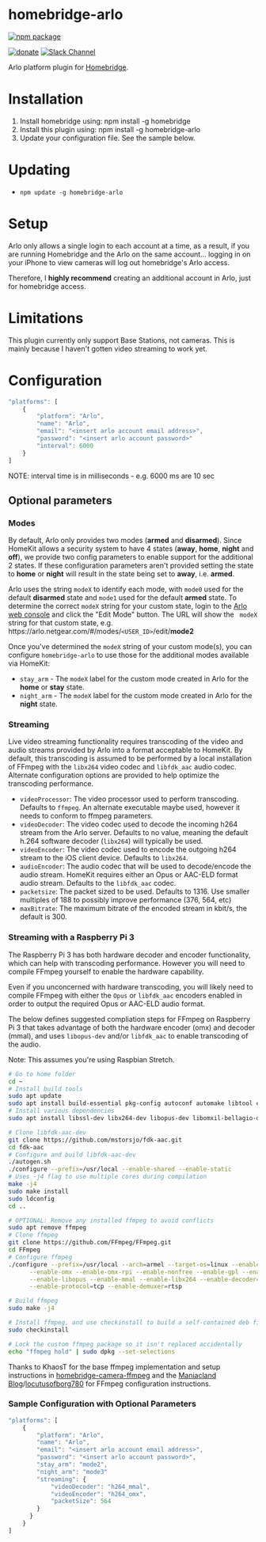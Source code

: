 # homebridge-arlo

[![npm package](https://nodei.co/npm/homebridge-arlo.png?downloads=true&downloadRank=true&stars=true)](https://nodei.co/npm/homebridge-arlo/)

[![donate](https://img.shields.io/badge/%24-Buy%20me%20a%20coffee-ff69b4.svg)](https://www.buymeacoffee.com/devbobo)
[![Slack Channel](https://img.shields.io/badge/slack-homebridge--arlo-e01563.svg)](https://homebridgeteam.slack.com/messages/C5C0Z6XPW)

Arlo platform plugin for [Homebridge](https://github.com/nfarina/homebridge).

# Installation

1. Install homebridge using: npm install -g homebridge
2. Install this plugin using: npm install -g homebridge-arlo
3. Update your configuration file. See the sample below.

# Updating

- `npm update -g homebridge-arlo`

# Setup
Arlo only allows a single login to each account at a time, as a result, if you
are running Homebridge and the Arlo on the same account... logging in on your
iPhone to view cameras will log out homebridge's Arlo access.

Therefore, I **highly recommend** creating an additional account in Arlo, just
for homebridge access.

# Limitations
This plugin currently only support Base Stations, not cameras. This is mainly
because I haven't gotten video streaming to work yet.

# Configuration

```javascript
"platforms": [
    {
        "platform": "Arlo",
        "name": "Arlo",
        "email": "<insert arlo account email address>",
        "password": "<insert arlo account password>"
        "interval": 6000 
    }
]

```
NOTE: interval time is in milliseconds - e.g. 6000 ms are 10 sec

## Optional parameters
### Modes
By default, Arlo only provides two modes (**armed** and **disarmed**). Since
HomeKit allows a security system to have 4 states (**away**, **home**,
**night** and **off**), we provide two config parameters to enable support for
the additional 2 states. If these configuration parameters aren't provided
setting the state to **home** or **night** will result in the state being set
to **away**, i.e. **armed**.

Arlo uses the string `modeX` to identify each mode, with `mode0` used for the
default **disarmed** state and `mode1` used for the default **armed** state.
To determine the correct `modeX` string for your custom state, login to the
[Arlo web console](https://arlo.netgear.com) and click the "Edit Mode"  button.
The URL will show the ` modeX` string for that custom state, e.g.
 https\://arlo.netgear.com/#/modes/`<USER_ID>`/edit/**mode2**

Once you've determined the `modeX` string of your custom mode(s), you can
configure `homebridge-arlo` to use those for the additional modes available
via HomeKit:

* `stay_arm` - The `modeX` label for the custom mode created in Arlo for the
**home** or **stay** state.
* `night_arm` - The `modeX` label for the custom mode created in Arlo for the
**night** state.

### Streaming
Live video streaming functionality requires transcoding of the video and audio streams provided by Arlo into a format acceptable to HomeKit. By default, this transcoding is assumed to be performed by a local installation of FFmpeg with the `libx264` video codec and `libfdk_aac` audio codec. Alternate configuration options are provided to help optimize the transcoding performance.

- `videoProcessor`: The video processor used to perform transcoding. Defaults to `ffmpeg`. An alternate executable maybe used, however it needs to conform to ffmpeg parameters.
- `videoDecoder`: The video codec used to decode the incoming h264 stream from the Arlo server. Defaults to no value, meaning the default h.264 software decoder (`libx264`) will typically be used.
- `videoEncoder`: The video codec used to encode the outgoing h264 stream to the iOS client device. Defaults to `libx264`.
- `audioEncoder`: The audio codec that will be used to decode/encode the audio stream. HomeKit requires either an Opus or AAC-ELD format audio stream. Defaults to the `libfdk_aac` codec.
- `packetsize`: The packet sized to be used. Defaults to 1316. Use smaller multiples of 188 to possibly improve performance (376, 564, etc)
- `maxBitrate`: The maximum bitrate of the encoded stream in kbit/s, the default is 300.

### Streaming with a Raspberry Pi 3

The Raspberry Pi 3 has both hardware decoder and encoder functionality, which can help with transcoding performance. However you will need to compile FFmpeg yourself to enable the hardware capability.

Even if you unconcerned with hardware transcoding, you will likely need to compile FFmpeg with either the `Opus` or `libfdk_aac` encoders enabled in order to output the required Opus or AAC-ELD audio format.

The below defines suggested compliation steps for FFmpeg on Raspberry Pi 3 that takes advantage of both the hardware encoder (omx) and decoder (mmal), and uses `libopus-dev` and/or `libfdk_aac` to enable transcoding of the audio.

Note: This assumes you're using Raspbian Stretch.

```bash
# Go to home folder
cd ~
# Install build tools
sudo apt update
sudo apt install build-essential pkg-config autoconf automake libtool checkinstall git
# Install various dependencies
sudo apt install libssl-dev libx264-dev libopus-dev libomxil-bellagio-dev

# Clone libfdk-aac-dev 
git clone https://github.com/mstorsjo/fdk-aac.git
cd fdk-aac
# Configure and build libfdk-aac-dev
./autogen.sh
./configure --prefix=/usr/local --enable-shared --enable-static
# Uses -j4 flag to use multiple cores during compilation
make -j4
sudo make install
sudo ldconfig
cd ..

# OPTIONAL: Remove any installed ffmpeg to avoid conflicts
sudo apt remove ffmpeg
# Clone ffmpeg
git clone https://github.com/FFmpeg/FFmpeg.git
cd FFmpeg
# Configure ffmpeg
./configure --prefix=/usr/local --arch=armel --target-os=linux --enable-openssl \
      --enable-omx --enable-omx-rpi --enable-nonfree --enable-gpl --enable-libfdk-aac \
      --enable-libopus --enable-mmal --enable-libx264 --enable-decoder=h264 --enable-network \
      --enable-protocol=tcp --enable-demuxer=rtsp

# Build ffmpeg
sudo make -j4

# Install ffmpeg, and use checkinstall to build a self-contained deb file that can be easily backed up for later use or reinstallation. Fill in all information requested by checkinstall.
sudo checkinstall

# Lock the custom ffmpeg package so it isn't replaced accidentally
echo "ffmpeg hold" | sudo dpkg --set-selections
```

Thanks to KhaosT for the base ffmpeg implementation and setup instructions in [homebridge-camera-ffmpeg](https://github.com/KhaosT/homebridge-camera-ffmpeg) and the [Maniacland Blog](https://maniaclander.blogspot.com/2017/08/ffmpeg-with-pi-hardware-acceleration.html)/[locutusofborg780](https://www.reddit.com/r/raspberry_pi/comments/5677qw/hardware_accelerated_x264_encoding_with_ffmpeg/) for FFmpeg configuration instructions.

### Sample Configuration with Optional Parameters

```javascript
"platforms": [
    {
        "platform": "Arlo",
        "name": "Arlo",
        "email": "<insert arlo account email address>",
        "password": "<insert arlo account password>",
        "stay_arm": "mode2",
        "night_arm": "mode3"
        "streaming": {
            "videoDecoder": "h264_mmal",
            "videoEncoder": "h264_omx",
            "packetSize": 564
        }
      }
    }
]
```
